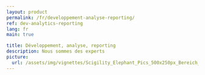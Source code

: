 ```yaml
---
layout: product
permalink: /fr/developpement-analyse-reporting/
ref: dev-analytics-reporting
lang: fr
main: true

title: Développement, analyse, reporting
description: Nous sommes des experts
picture:
  url: /assets/img/vignettes/Scigility_Elephant_Pics_500x250px_Bereich_3.jpg
---
```

